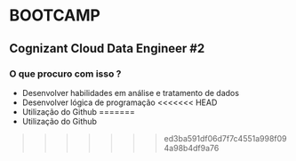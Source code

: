 # BOOTCAMP

## Cognizant Cloud Data Engineer #2

### O que procuro com isso ?

- Desenvolver habilidades em análise e tratamento de dados
- Desenvolver lógica de programação
<<<<<<< HEAD
- Utilização do Github
=======
- Utilização do Github
>>>>>>> ed3ba591df06d7f7c4551a998f094a98b4df9a76
